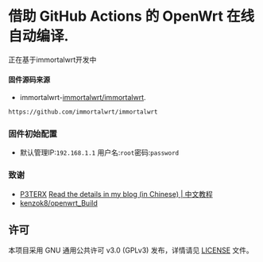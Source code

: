 # 借助 GitHub Actions 的 OpenWrt 在线自动编译.

正在基于immortalwrt开发中

#### 固件源码来源
- immortalwrt-[immortalwrt/immortalwrt](https://github.com/immortalwrt/immortalwrt).
```bash
https://github.com/immortalwrt/immortalwrt
```


### 固件初始配置
- 默认管理IP:`192.168.1.1` 用户名:`root`密码:`password`

### 致谢
- [P3TERX](https://github.com/P3TERX/Actions-OpenWrt)
[Read the details in my blog (in Chinese) | 中文教程](https://p3terx.com/archives/build-openwrt-with-github-actions.html)
- [kenzok8/openwrt_Build](https://github.com/kenzok8/openwrt_Build)

## 许可
本项目采用 GNU 通用公共许可 v3.0 (GPLv3) 发布，详情请见 [LICENSE](LICENSE) 文件。

